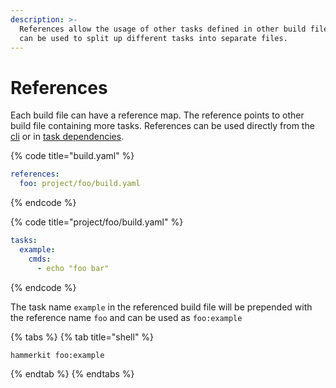 ```yaml
---
description: >-
  References allow the usage of other tasks defined in other build files. They
  can be used to split up different tasks into separate files.
---
```


# References

Each build file can have a reference map. The reference points to other build file containing more tasks. References can be used directly from the [cli](../cli/) or in [task dependencies](../task/dependencies.md).

{% code title="build.yaml" %}
```yaml
references:
  foo: project/foo/build.yaml
```
{% endcode %}

{% code title="project/foo/build.yaml" %}
```yaml
tasks:
  example:
    cmds:
      - echo "foo bar"
```
{% endcode %}

The task name `example` in the referenced build file will be prepended with the reference name `foo` and can be used as `foo:example`&#x20;

{% tabs %}
{% tab title="shell" %}
```bash
hammerkit foo:example
```
{% endtab %}
{% endtabs %}

